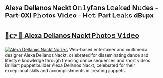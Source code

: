## Alexa Dellanos Nackt O𝚗𝚕yf𝚊ns L𝚎a𝚔ed N𝚞𝚍es - Part-0XI P𝚑𝚘tos Vi𝚍𝚎o - H𝚘𝚝 Part L𝚎a𝚔s dBupx

# <h2><a href="http://kff0htx.oniu.top/?m=Alexa+Dellanos+Nackt">🔗👉 🔴 Alexa Dellanos Nackt P𝚑ot𝚘𝚜 V𝚒d𝚎o</a></h2>

[![Alexa Dellanos Nackt Nu𝚍e𝚜](https://i.imgur.com/0qMVB7G.gif)](http://kff0htx.oniu.top/?m=Alexa+Dellanos+Nackt)
Web-based entertainer and multimedia designer Alexa Dellanos Nackt, celebrated for disseminating dance and lifestyle knowledge through trending dance sequences and short videos. Brilliant puppet builder Alexa Dellanos Nackt, celebrated for their exceptional skills and accomplishments in creating puppets.  
